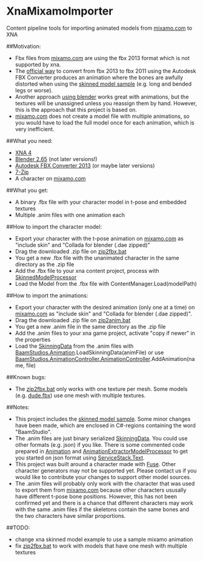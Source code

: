 XnaMixamoImporter
==========

Content pipeline tools for importing animated models from [mixamo.com](https://www.mixamo.com) to XNA

##Motivation:
- Fbx files from [mixamo.com](https://www.mixamo.com) are using the fbx 2013 format which is not supported by xna.
- The [official way](https://www.mixamo.com/faq/) to convert from fbx 2013 to fbx 2011 using the Autodesk FBX Converter produces an animation where the bones are awfully distorted when using the [skinned model sample](http://xbox.create.msdn.com/en-US/education/catalog/sample/skinned_model) (e.g. long and bended legs or worse).
- Another approach [using blender](http://community.mixamo.com/mixamo/topics/distorted_injured_walk_model_in_xna_4_0) works great with animations, but the textures will be unassigned unless you reassign them by hand. However, this is the approach that this project is based on.
- [mixamo.com](https://www.mixamo.com) does not create a model file with multiple animations, so you would have to load the full model once for each animation, which is very inefficient.

##What you need:
- [XNA 4](http://www.microsoft.com/en-us/download/details.aspx?id=23714)
- [Blender 2.65](http://download.blender.org/release/Blender2.65/) (not later versions!)
- [Autodesk FBX Converter 2013](http://usa.autodesk.com/adsk/servlet/pc/item?siteID=123112&id=10775920) (or maybe later versions)
- [7-Zip](http://www.7-zip.org/)
- A character on [mixamo.com](https://www.mixamo.com)

##What you get:
- A binary .fbx file with your character model in t-pose and embedded textures
- Multiple .anim files with one animation each

##How to import the character model:

- Export your character with the t-pose animation on [mixamo.com](https://www.mixamo.com) as "include skin" and "Collada for blender (.dae zipped)"
- Drag the downloaded .zip file on [zip2fbx.bat](Scripts/zip2fbx.bat)
- You get a new .fbx file with the unanimated character in the same directory as the .zip file
- Add the .fbx file to your xna content project, process with [SkinnedModelProcessor](SkinningSample/SkinnedModelPipeline/SkinnedModelProcessor.cs)
- Load the Model from the .fbx file with ContentManager.Load<Model>(modelPath)

##How to import the animations:
- Export your character with the desired animation (only one at a time) on [mixamo.com](https://www.mixamo.com) as "include skin" and "Collada for blender (.dae zipped)".
- Drag the downloaded .zip file on [zip2anim.bat](Scripts/zip2anim.bat)
- You get a new .anim file in the same directory as the .zip file
- Add the .anim files to your xna game project, activate "copy if newer" in the properties
- Load the [SkinningData](SkinningSample/SkinnedModel/SkinningData.cs) from the .anim files with [BaamStudios.Animation](BaamStudios.AnimationController/Animation.cs).LoadSkinningData(animFile) or use [BaamStudios.AnimationController.AnimationController](BaamStudios.AnimationController/AnimationController.cs).AddAnimation(name, file)

##Known bugs:
- The [zip2fbx.bat](Scripts/zip2fbx.bat) only works with one texture per mesh. Some models (e.g. [dude.fbx](SkinningSample/SkinningSample/Content/dude.fbx)) use one mesh with multiple textures.

##Notes:
- This project includes the [skinned model sample](http://xbox.create.msdn.com/en-US/education/catalog/sample/skinned_model). Some minor changes have been made, which are enclosed in C#-regions containing the word "BaamStudio".
- The .anim files are just binary serialized [SkinningData](SkinningSample/SkinnedModel/SkinningData.cs). You could use other formats (e.g. json) if you like. There is some commented code prepared in [Animation](BaamStudios.AnimationController/Animation.cs) and [AnimationExtractorModelProcessor](BaamStudios.AnimationExtractorPipeline/AnimationExtractorModelProcessor.cs) to get you started on json format using [ServiceStack.Text](https://servicestack.net/text).
- This project was built around a character made with [Fuse](https://www.mixamo.com/fuse). Other character generators may not be supported yet. Please contact us if you would like to contribute your changes to support other model sources.
- The .anim files will probably only work with the character that was used to export them from [mixamo.com](https://www.mixamo.com) because other characters ususally have different t-pose bone positions. However, this has not been confirmed yet and there is a chance that different characters may work with the same .anim files if the skeletons contain the same bones and the two characters have similar proportions.

##TODO: 
- change xna skinned model example to use a sample mixamo animation
- fix [zip2fbx.bat](Scripts/zip2fbx.bat) to work with models that have one mesh with multiple textures
